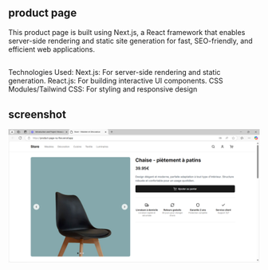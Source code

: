 ## product page
This product page is built using Next.js, a React framework that enables server-side rendering and static site generation for fast, SEO-friendly, and efficient web applications.
##
Technologies Used:
Next.js: For server-side rendering and static generation.
React.js: For building interactive UI components.
CSS Modules/Tailwind CSS: For styling and responsive design
## screenshot 
![](https://github.com/HARSHALSSSSS/product-page/blob/main/Screenshot%202024-12-10%20170845.png)
